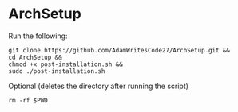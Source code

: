 # ArchSetup
Run the following:
```
git clone https://github.com/AdamWritesCode27/ArchSetup.git &&
cd ArchSetup &&
chmod +x post-installation.sh &&
sudo ./post-installation.sh
```

Optional (deletes the directory after running the script)
```
rm -rf $PWD
```